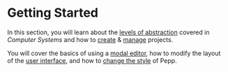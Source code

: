 # Getting Started

In this section, you will learn about the [levels of abstraction]() covered in _Computer Systems_ and how to [create]() & [manage]() projects.

You will cover the basics of using a [modal editor](), how to modify the layout of the [user interface](), and how to [change the style]() of Pepp.
